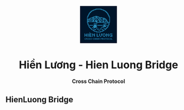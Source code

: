 <div align="center">
  <a href="https://github.com/Peace-Foundation">
    <img alt="LayerZero" style="width: 20%" src="/assets/images/hien_luong_bridge_with_text_logo.png"/>
  </a>

  <h1>Hiền Lương - Hien Luong Bridge</h1>

  <p>
    <strong>Cross Chain Protocol</strong>
  </p>
</div>

## HienLuong Bridge
